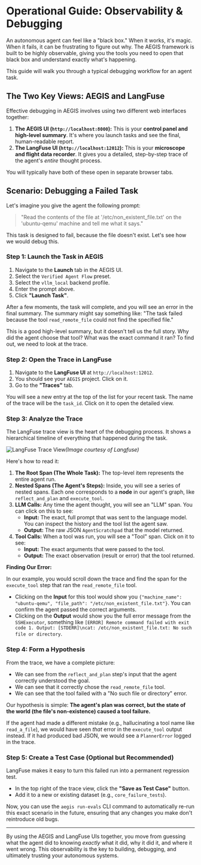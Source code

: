 # Operational Guide: Observability & Debugging

An autonomous agent can feel like a "black box." When it works, it's magic. When it fails, it can be frustrating to figure out why. The AEGIS framework is built to be highly observable, giving you the tools you need to open that black box and understand exactly what's happening.

This guide will walk you through a typical debugging workflow for an agent task.

## The Two Key Views: AEGIS and LangFuse

Effective debugging in AEGIS involves using two different web interfaces together:

1.  **The AEGIS UI (`http://localhost:8000`):** This is your **control panel and high-level summary**. It's where you launch tasks and see the final, human-readable report.
2.  **The LangFuse UI (`http://localhost:12012`):** This is your **microscope and flight data recorder**. It gives you a detailed, step-by-step trace of the agent's *entire* thought process.

You will typically have both of these open in separate browser tabs.

## Scenario: Debugging a Failed Task

Let's imagine you give the agent the following prompt:

> "Read the contents of the file at '/etc/non_existent_file.txt' on the 'ubuntu-qemu' machine and tell me what it says."

This task is designed to fail, because the file doesn't exist. Let's see how we would debug this.

### Step 1: Launch the Task in AEGIS

1.  Navigate to the **Launch** tab in the AEGIS UI.
2.  Select the `Verified Agent Flow` preset.
3.  Select the `vllm_local` backend profile.
4.  Enter the prompt above.
5.  Click **"Launch Task"**.

After a few moments, the task will complete, and you will see an error in the final summary. The summary might say something like: "The task failed because the tool `read_remote_file` could not find the specified file."

This is a good high-level summary, but it doesn't tell us the full story. Why did the agent choose that tool? What was the exact command it ran? To find out, we need to look at the trace.

### Step 2: Open the Trace in LangFuse

1.  Navigate to the **LangFuse UI** at `http://localhost:12012`.
2.  You should see your `AEGIS` project. Click on it.
3.  Go to the **"Traces"** tab.

You will see a new entry at the top of the list for your recent task. The name of the trace will be the `task_id`. Click on it to open the detailed view.

### Step 3: Analyze the Trace

The LangFuse trace view is the heart of the debugging process. It shows a hierarchical timeline of everything that happened during the task.

![LangFuse Trace View](https://langfuse.com/images/docs/sdk-integration-langchain.png)*(Image courtesy of Langfuse)*

Here's how to read it:

1.  **The Root Span (The Whole Task):** The top-level item represents the entire agent run.
2.  **Nested Spans (The Agent's Steps):** Inside, you will see a series of nested spans. Each one corresponds to a **node** in our agent's graph, like `reflect_and_plan` and `execute_tool`.
3.  **LLM Calls:** Any time the agent thought, you will see an "LLM" span. You can click on this to see:
    -   **Input:** The exact, full prompt that was sent to the language model. You can inspect the history and the tool list the agent saw.
    -   **Output:** The raw JSON `AgentScratchpad` that the model returned.
4.  **Tool Calls:** When a tool was run, you will see a "Tool" span. Click on it to see:
    -   **Input:** The exact arguments that were passed to the tool.
    -   **Output:** The exact observation (result or error) that the tool returned.

**Finding Our Error:**

In our example, you would scroll down the trace and find the span for the `execute_tool` step that ran the `read_remote_file` tool.

-   Clicking on the **Input** for this tool would show you `{"machine_name": "ubuntu-qemu", "file_path": "/etc/non_existent_file.txt"}`. You can confirm the agent passed the correct arguments.
-   Clicking on the **Output** would show you the full error message from the `SSHExecutor`, something like `[ERROR] Remote command failed with exit code 1. Output: [STDERR]\ncat: /etc/non_existent_file.txt: No such file or directory`.

### Step 4: Form a Hypothesis

From the trace, we have a complete picture:

-   We can see from the `reflect_and_plan` step's input that the agent correctly understood the goal.
-   We can see that it correctly chose the `read_remote_file` tool.
-   We can see that the tool failed with a "No such file or directory" error.

Our hypothesis is simple: **The agent's plan was correct, but the state of the world (the file's non-existence) caused a tool failure.**

If the agent had made a different mistake (e.g., hallucinating a tool name like `read_a_file`), we would have seen *that* error in the `execute_tool` output instead. If it had produced bad JSON, we would see a `PlannerError` logged in the trace.

### Step 5: Create a Test Case (Optional but Recommended)

LangFuse makes it easy to turn this failed run into a permanent regression test.

-   In the top right of the trace view, click the **"Save as Test Case"** button.
-   Add it to a new or existing dataset (e.g., `core_failure_tests`).

Now, you can use the `aegis run-evals` CLI command to automatically re-run this exact scenario in the future, ensuring that any changes you make don't reintroduce old bugs.

---

By using the AEGIS and LangFuse UIs together, you move from guessing what the agent did to knowing *exactly* what it did, why it did it, and where it went wrong. This observability is the key to building, debugging, and ultimately trusting your autonomous systems.